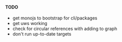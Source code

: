#### TODO

- get monojs to bootstrap for cli/packages
- get uws working
- check for circular references with adding to graph
- don't run up-to-date targets
